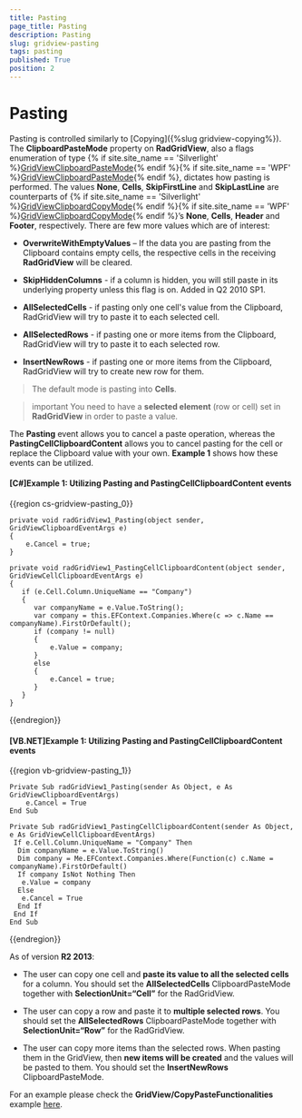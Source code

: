 ```yaml
---
title: Pasting
page_title: Pasting
description: Pasting
slug: gridview-pasting
tags: pasting
published: True
position: 2
---
```


# Pasting

Pasting is controlled similarly to [Copying]({%slug gridview-copying%}). The __ClipboardPasteMode__ property on __RadGridView__, also a flags enumeration of type 
  {% if site.site_name == 'Silverlight' %}[GridViewClipboardPasteMode](http://www.telerik.com/help/silverlight/t_telerik_windows_controls_gridviewclipboardpastemode.html){% endif %}{% if site.site_name == 'WPF' %}[GridViewClipboardPasteMode](http://www.telerik.com/help/wpf/t_telerik_windows_controls_gridviewclipboardpastemode.html){% endif %}, dictates how pasting is performed. The values __None__, __Cells__, __SkipFirstLine__ and __SkipLastLine__ are counterparts of 
  {% if site.site_name == 'Silverlight' %}[GridViewClipboardCopyMode](http://www.telerik.com/help/silverlight/t_telerik_windows_controls_gridviewclipboardpastemode.html){% endif %}{% if site.site_name == 'WPF' %}[GridViewClipboardCopyMode](http://www.telerik.com/help/wpf/t_telerik_windows_controls_gridviewclipboardcopymode.html){% endif %}’s __None__, __Cells__, __Header__ and __Footer__, respectively. There are few more values which are of interest:

* __OverwriteWithEmptyValues__ – If the data you are pasting from the Clipboard contains empty cells, the respective cells in the receiving __RadGridView__ will be cleared.
            

* __SkipHiddenColumns__ - if a column is hidden, you will still paste in its underlying property unless this flag is on. Added in Q2 2010 SP1.
            

* __AllSelectedCells__ - if pasting only one cell's value from the Clipboard, RadGridView will try to paste it to each selected cell.
            

* __AllSelectedRows__ - if pasting one or more items from the Clipboard, RadGridView will try to paste it to each selected row.
            

* __InsertNewRows__ - if pasting one or more items from the Clipboard, RadGridView will try to create new row for them.
            

>The default mode is pasting into __Cells__.

>important You need to have a __selected element__ (row or cell) set in __RadGridView__ in order to paste a value. 
          

The __Pasting__ event allows you to cancel a paste operation, whereas the __PastingCellClipboardContent__ allows you to cancel pasting for the cell or replace the Clipboard value with your own. __Example 1__ shows how these events can be utilized.
         

#### __[C#]Example 1: Utilizing Pasting and PastingCellClipboardContent events__

{{region cs-gridview-pasting_0}}
	
	private void radGridView1_Pasting(object sender, GridViewClipboardEventArgs e)
	{
	    e.Cancel = true;
	}
	
	private void radGridView1_PastingCellClipboardContent(object sender, GridViewCellClipboardEventArgs e)
	{
	   if (e.Cell.Column.UniqueName == "Company")
	   {
	      var companyName = e.Value.ToString();
	      var company = this.EFContext.Companies.Where(c => c.Name == companyName).FirstOrDefault();
	      if (company != null)
	      {
	          e.Value = company;
	      }
	      else
	      {
	          e.Cancel = true;
	      }
	   }
	}
{{endregion}}

#### __[VB.NET]Example 1: Utilizing Pasting and PastingCellClipboardContent events__

{{region vb-gridview-pasting_1}}

    Private Sub radGridView1_Pasting(sender As Object, e As GridViewClipboardEventArgs)
        e.Cancel = True
    End Sub
	    
	Private Sub radGridView1_PastingCellClipboardContent(sender As Object, e As GridViewCellClipboardEventArgs)
	 If e.Cell.Column.UniqueName = "Company" Then
	  Dim companyName = e.Value.ToString()
	  Dim company = Me.EFContext.Companies.Where(Function(c) c.Name = companyName).FirstOrDefault()
	  If company IsNot Nothing Then
	   e.Value = company
	  Else
	   e.Cancel = True
	  End If
	 End If
	End Sub
{{endregion}}

As of version __R2 2013__:
        

* The user can copy one cell and __paste its value to all the selected cells__ for a column. You should set the __AllSelectedCells__ ClipboardPasteMode together with __SelectionUnit=“Cell”__ for the RadGridView.
            

* The user can copy a row and paste it to __multiple selected rows__. You should set the __AllSelectedRows__ ClipboardPasteMode together with __SelectionUnit=“Row”__ for the RadGridView.
            

* The user can copy more items than the selected rows. When pasting them in the GridView, then __new items will be created__ and the values will be pasted to them. You should set the __InsertNewRows__ ClipboardPasteMode.
            

For an example please check the __GridView/CopyPasteFunctionalities__ example [here](https://github.com/telerik/xaml-sdk/).
        
